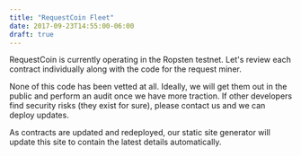 ```yaml
---
title: "RequestCoin Fleet"
date: 2017-09-23T14:55:00-06:00
draft: true
---
```


RequestCoin is currently operating in the Ropsten testnet. Let's review each contract individually along with the code for the request miner.

None of this code has been vetted at all. Ideally, we will get them out in the public and perform an audit once we have more traction. If other developers find security risks (they exist for sure), please contact us and we can deploy updates.

As contracts are updated and redeployed, our static site generator will update this site to contain the latest details automatically.
